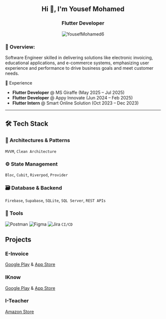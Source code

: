 
<h2 align="center">Hi 👋, I'm Yousef Mohamed</h2>
<h3 align="center">Flutter Developer </h3>

<p align="center">
  <img src="https://komarev.com/ghpvc/?username=YousefMohamed6&label=Profile%20Views&color=0e75b6&style=flat" alt="YousefMohamed6"/>
</p>


### 💬  Overview:
Software Engineer skilled in delivering solutions like electronic invoicing, educational applications, and e-commerce systems, emphasizing user experience and performance to drive business goals and meet customer needs.


💼 Experience

- **Flutter Developer** @ MS Giraffe (May 2025 – Jul 2025)  
- **Flutter Developer** @ Appy Innovate (Jun 2024 – Feb 2025)  
- **Flutter Intern** @ Smart Online Solution (Oct 2023 – Dec 2023)
---

## 🛠️ Tech Stack

### 🧱 Architectures & Patterns  
`MVVM`, `Clean Architecture`

### ⚙️ State Management  
`Bloc`, `Cubit`, `Riverpod`, `Provider`

### 🗃️ Database & Backend  
`Firebase`, `Supabase`, `SQLite`, `SQL Server`, `REST APIs`

### 🧰 Tools  
![Postman](https://img.shields.io/badge/Postman-FF6C37?style=flat&logo=postman&logoColor=white)
![Figma](https://img.shields.io/badge/Figma-F24E1E?style=flat&logo=figma&logoColor=white)
![Jira](https://img.shields.io/badge/Jira-0052CC?style=flat&logo=jira&logoColor=white)
`CI/CD`

##  Projects
### E-Invoice
[Google Play](https://play.google.com/store/apps/details?id=com.appyinnovate.e_invoice&hl=en_US) & 	[App Store](https://apps.apple.com/eg/app/e-invoice-%D8%A7%D9%84%D9%81%D8%A7%D8%AA%D9%88%D8%B1%D8%A9-%D8%A7%D9%84%D8%A5%D9%84%D9%83%D8%AA%D8%B1%D9%88%D9%86%D9%8A%D8%A9/id6502558512)
### IKnow
[Google Play](https://play.google.com/store/apps/details?id=com.mesezarava.iknow&hl=ar) & 	[App Store](https://apps.apple.com/us/app/iknow-%D8%A7%D9%86%D8%A7-%D8%A7%D8%B9%D8%B1%D9%81/id6746387313)
### I-Teacher
[Amazon Store](https://www.amazon.com/gp/product/B0F3KZHCCH)
